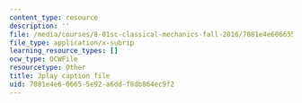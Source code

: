 ```yaml
---
content_type: resource
description: ''
file: /media/courses/8-01sc-classical-mechanics-fall-2016/7081e4e606655e92a6ddf8db864ec9f2_BPnbq6BobdA.vtt
file_type: application/x-subrip
learning_resource_types: []
ocw_type: OCWFile
resourcetype: Other
title: 3play caption file
uid: 7081e4e6-0665-5e92-a6dd-f8db864ec9f2
---
```

